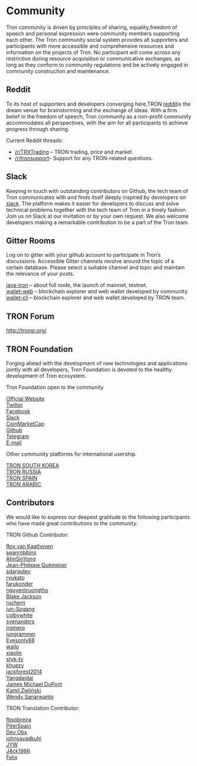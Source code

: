 # Community

Tron community is driven by principles of sharing, equality,freedom of speech and personal expression were community members supporting each other. The Tron community social system provides all supporters and participants with more accessible and comprehensive resources and information on the projects of Tron. No participant will come across any restriction during resource acquisition or communicative exchanges, as long as they conform to community regulations and be actively engaged in community construction and maintenance.

## Reddit

To its host of supporters and developers converging here,TRON [reddit](https://www.reddit.com/r/Tronix/)is the dream venue for brainstorming and the exchange of ideas. With a firm belief in the freedom of speech, Tron community as a non-profit community accommodates all perspectives, with the aim for all participants to achieve progress through sharing.  

Current Reddit threads:

+ [/r/TRXTrading](https://www.reddit.com/r/TRXTrading/) – TRON trading, price and market.
+ [/r/tronsupport](https://www.reddit.com/r/tronsupport/)– Support for any TRON-related questions. 

## Slack

Keeping in touch with outstanding contributors on Github, the tech team of Tron communicates with and finds itself deeply inspired by developers on [slack](https://tronfoundation.slack.com/messages/C6DKKSU8G/details/). The platform makes it easier for developers to discuss and solve technical problems together with the tech team of Tron in a timely fashion. Join us on Slack at our invitation or by your own request. We also welcome developers making a remarkable contribution to be a part of the Tron team.

## Gitter Rooms

Log on to gitter with your github account to participate in Tron’s discussions. Accessible Gitter channels revolve around the topic of a certain database. Please select a suitable channel and topic and maintain the relevance of your posts.

[java-tron](https://github.com/tronprotocol/java-tron) – about full node, the launch of mainnet, testnet.  
[wallet-web](https://github.com/tronprotocol/wallet-web) – blockchain explorer and web wallet developed by community.  
[wallet-cli](https://github.com/tronprotocol/wallet-cli) – blockchain explorer and web wallet developed by TRON team.

## TRON Forum

http://tronsr.org/

## TRON Foundation

Forging ahead with the development of new technologies and applications jointly with all developers, Tron Foundation is devoted to the healthy development of Tron ecosystem.

Tron Foundation open to the community

[Official Website](https://tron.network/en.html)  
[Twitter](https://twitter.com/tronfoundation)  
[Facebook](https://www.facebook.com/TronFoundation)  
[Slack](https://tronfoundation.slack.com)  
[CoinMarketCap](https://coinmarketcap.com/currencies/tron/)  
[Github](https://github.com/tronprotocol)  
[Telegram](https://t.me/tronnetworkEN)  
[E-mail](service@tron.network)

Other community platforms for international usership.

[TRON SOUTH KOREA]( https://t.me/tronnetworkKR)  
[TRON RUSSIA](https://t.me/tronnetworkRU)  
[TRON SPAIN](https://t.me/tronnetworkES)  
[TRON ARABIC](https://t.me/tronnetworkAR)

## Contributors

We would like to express our deepest gratitude to the following participants who have made great contributions to the community:

TRON Github Contributor:

[Roy van Kaathoven](https://github.com/Rovak)  
[seanrobbins](https://github.com/seanrobbins)  
[AhnSinYong](https://github.com/AhnSinYong)  
[Jean-Philippe Quéméner](https://github.com/JohnnyQQQQ)  
[sdargutev](https://github.com/sdargutev)  
[ryukato](https://github.com/ryukato)  
[farukonder](https://github.com/farukonder)  
[nguyentruongtho](https://github.com/nguyentruongtho)  
[Blake Jackson](https://github.com/blaketastic2)  
[ruchern](https://github.com/ruchern)  
[jun-Sogang](https://github.com/jun-Sogang)  
[colbywhite](https://github.com/colbywhite)  
[svenanders](https://github.com/svenanders)  
[jromero](https://github.com/jromero)  
[jungrammer](https://github.com/jungrammer)  
[Eyesonly88](https://github.com/Eyesonly88)  
[wailo](https://github.com/wailo)  
[xiaolin](https://github.com/xiaolin)  
[styk-tv](https://github.com/styk-tv)  
[khuezy](https://github.com/khuezy)  
[jackforest2014](https://github.com/jackforest2014)  
[Yangdaidai](https://github.com/Yangdaidai)  
[James Michael DuPont](https://github.com/h4ck3rm1k3)  
[Kamil Zieliński](https://github.com/KamilZielinski)  
[Wendy Sanarwanto](https://github.com/WendySanarwanto)

TRON Translation Contributor:

[fbsobreira](https://crowdin.com/profile/fbsobreira)  
[PiterSpain](https://crowdin.com/profile/PiterSpain)  
[Dev Obs](https://crowdin.com/profile/devobs1)  
[johnsavadkuhi](https://crowdin.com/profile/johnsavadkuhi)  
[JYW](https://crowdin.com/profile/JYW)  
[J4ck1986](https://crowdin.com/profile/J4ck1986)  
[Felix](https://crowdin.com/profile/FlxGut)